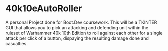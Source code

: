 # 40k10eAutoRoller
A personal Project done for Boot.Dev coursework. This will be a TKINTER GUI that allows you to pick an attacking and defending unit within the ruleset of Warhammer 40k 10th Edition to roll against each other for a single attack per click of a button, dispaying the resulting damage done and casualties.
